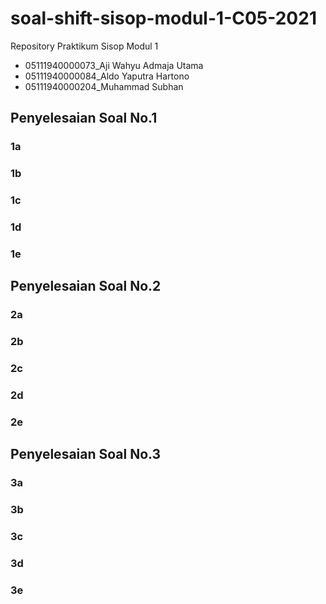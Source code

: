 # soal-shift-sisop-modul-1-C05-2021

Repository Praktikum Sisop Modul 1
- 05111940000073_Aji Wahyu Admaja Utama
- 05111940000084_Aldo Yaputra Hartono
- 05111940000204_Muhammad Subhan

## Penyelesaian Soal No.1
### 1a

### 1b

### 1c

### 1d

### 1e

## Penyelesaian Soal No.2
### 2a

### 2b

### 2c

### 2d

### 2e

## Penyelesaian Soal No.3
### 3a

### 3b

### 3c

### 3d

### 3e
